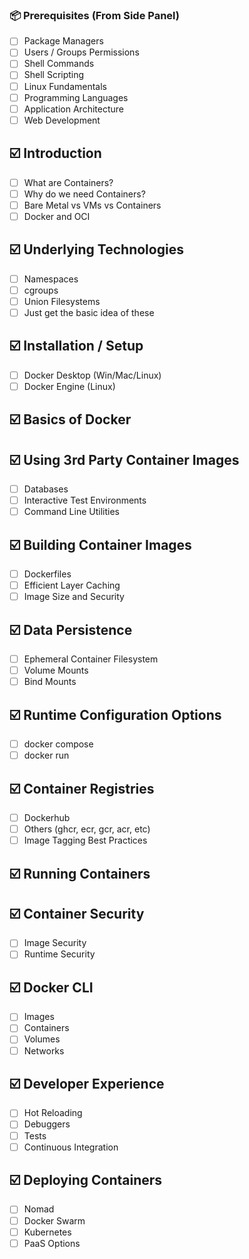 ### 📦 Prerequisites (From Side Panel)
- [ ] Package Managers
- [ ] Users / Groups Permissions
- [ ] Shell Commands
- [ ] Shell Scripting
- [ ] Linux Fundamentals
- [ ] Programming Languages
- [ ] Application Architecture
- [ ] Web Development
## ☑️ Introduction
- [ ] What are Containers?
- [ ] Why do we need Containers?
- [ ] Bare Metal vs VMs vs Containers
- [ ] Docker and OCI

## ☑️ Underlying Technologies
- [ ] Namespaces
- [ ] cgroups
- [ ] Union Filesystems
- [ ] Just get the basic idea of these

## ☑️ Installation / Setup
- [ ] Docker Desktop (Win/Mac/Linux)
- [ ] Docker Engine (Linux)

## ☑️ Basics of Docker

## ☑️ Using 3rd Party Container Images
- [ ] Databases
- [ ] Interactive Test Environments
- [ ] Command Line Utilities

## ☑️ Building Container Images
- [ ] Dockerfiles
- [ ] Efficient Layer Caching
- [ ] Image Size and Security

## ☑️ Data Persistence
- [ ] Ephemeral Container Filesystem
- [ ] Volume Mounts
- [ ] Bind Mounts

## ☑️ Runtime Configuration Options
- [ ] docker compose
- [ ] docker run

## ☑️ Container Registries
- [ ] Dockerhub
- [ ] Others (ghcr, ecr, gcr, acr, etc)
- [ ] Image Tagging Best Practices

## ☑️ Running Containers

## ☑️ Container Security
- [ ] Image Security
- [ ] Runtime Security

## ☑️ Docker CLI
- [ ] Images
- [ ] Containers
- [ ] Volumes
- [ ] Networks

## ☑️ Developer Experience
- [ ] Hot Reloading
- [ ] Debuggers
- [ ] Tests
- [ ] Continuous Integration

## ☑️ Deploying Containers
- [ ] Nomad
- [ ] Docker Swarm
- [ ] Kubernetes
- [ ] PaaS Options